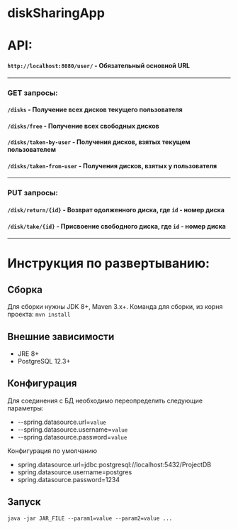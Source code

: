 # diskSharingApp
# API:

#### `http://localhost:8080/user/` - Обязательный основной URL 

---

### GET запросы: 
#### `/disks` - Получение всех дисков текущего пользователя 
#### `/disks/free` - Получение всех свободных дисков 
#### `/disks/taken-by-user` - Получения дисков, взятых текущем пользователем 
#### `/disks/taken-from-user` - Получения дисков, взятых у пользователя 

---

### PUT запросы: 

#### `/disk/return/{id}` - Возврат одолженного диска, где `id` - номер диска
#### `/disk/take/{id}` - Присвоение свободного диска, где `id` - номер диска

---

# Инструкция по развертыванию:

## Сборка

Для сборки нужны JDK 8+, Maven 3.x+. Команда для сборки, из корня проекта: `mvn install`

## Внешние зависимости

* JRE 8+
* PostgreSQL 12.3+

## Конфигурация

Для соединения с БД необходимо переопределить следующие параметры:

* --spring.datasource.url=`value`
* --spring.datasource.username=`value`
* --spring.datasource.password=`value`

Конфигурация по умолчанию

* spring.datasource.url=jdbc:postgresql://localhost:5432/ProjectDB
* spring.datasource.username=postgres
* spring.datasource.password=1234

## Запуск

`java -jar JAR_FILE --param1=value --param2=value ...`
